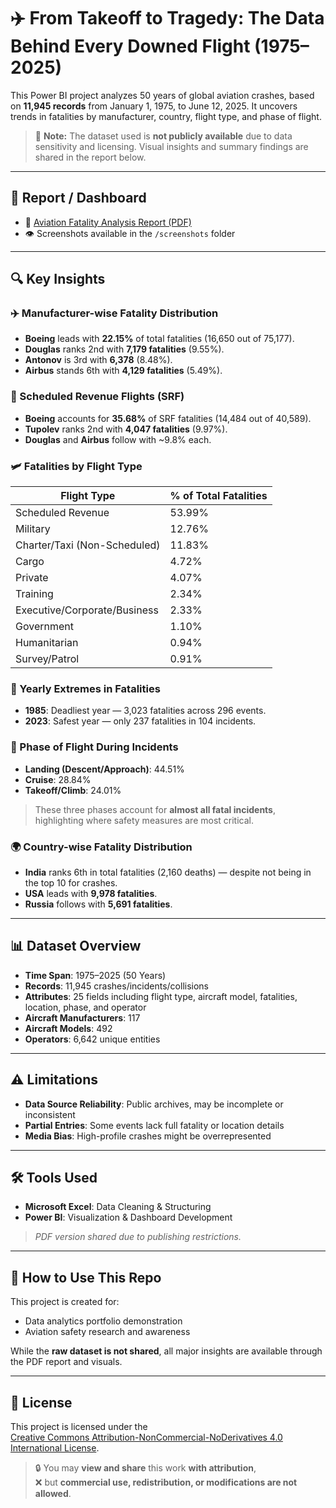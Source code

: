 # ✈️ From Takeoff to Tragedy: The Data Behind Every Downed Flight (1975–2025)

This Power BI project analyzes 50 years of global aviation crashes, based on **11,945 records** from January 1, 1975, to June 12, 2025. It uncovers trends in fatalities by manufacturer, country, flight type, and phase of flight.

> 🚫 **Note:** The dataset used is **not publicly available** due to data sensitivity and licensing. Visual insights and summary findings are shared in the report below.

---

## 📄 Report / Dashboard

- 📄 [Aviation Fatality Analysis Report (PDF)](Aviation_Fatality_Report.pdf)
- 👁️ Screenshots available in the `/screenshots` folder

---

## 🔍 Key Insights

### ✈️ Manufacturer-wise Fatality Distribution
- **Boeing** leads with **22.15%** of total fatalities (16,650 out of 75,177).
- **Douglas** ranks 2nd with **7,179 fatalities** (9.55%).
- **Antonov** is 3rd with **6,378** (8.48%).
- **Airbus** stands 6th with **4,129 fatalities** (5.49%).

### 🧭 Scheduled Revenue Flights (SRF)
- **Boeing** accounts for **35.68%** of SRF fatalities (14,484 out of 40,589).
- **Tupolev** ranks 2nd with **4,047 fatalities** (9.97%).
- **Douglas** and **Airbus** follow with ~9.8% each.

### 🛩️ Fatalities by Flight Type

| Flight Type                    | % of Total Fatalities |
|-------------------------------|------------------------|
| Scheduled Revenue             | 53.99%                |
| Military                      | 12.76%                |
| Charter/Taxi (Non-Scheduled)  | 11.83%                |
| Cargo                         | 4.72%                 |
| Private                       | 4.07%                 |
| Training                      | 2.34%                 |
| Executive/Corporate/Business  | 2.33%                 |
| Government                    | 1.10%                 |
| Humanitarian                  | 0.94%                 |
| Survey/Patrol                 | 0.91%                 |

### 📅 Yearly Extremes in Fatalities
- **1985**: Deadliest year — 3,023 fatalities across 296 events.
- **2023**: Safest year — only 237 fatalities in 104 incidents.

### 🛬 Phase of Flight During Incidents
- **Landing (Descent/Approach)**: 44.51%
- **Cruise**: 28.84%
- **Takeoff/Climb**: 24.01%

> These three phases account for **almost all fatal incidents**, highlighting where safety measures are most critical.

### 🌍 Country-wise Fatality Distribution
- **India** ranks 6th in total fatalities (2,160 deaths) — despite not being in the top 10 for crashes.
- **USA** leads with **9,978 fatalities**.
- **Russia** follows with **5,691 fatalities**.

---

## 📊 Dataset Overview

- **Time Span**: 1975–2025 (50 Years)
- **Records**: 11,945 crashes/incidents/collisions
- **Attributes**: 25 fields including flight type, aircraft model, fatalities, location, phase, and operator
- **Aircraft Manufacturers**: 117
- **Aircraft Models**: 492
- **Operators**: 6,642 unique entities

---

## ⚠️ Limitations

- **Data Source Reliability**: Public archives, may be incomplete or inconsistent
- **Partial Entries**: Some events lack full fatality or location details
- **Media Bias**: High-profile crashes might be overrepresented

---

## 🛠 Tools Used

- **Microsoft Excel**: Data Cleaning & Structuring  
- **Power BI**: Visualization & Dashboard Development

> *PDF version shared due to publishing restrictions.*

---

## 🔗 How to Use This Repo

This project is created for:
- Data analytics portfolio demonstration
- Aviation safety research and awareness

While the **raw dataset is not shared**, all major insights are available through the PDF report and visuals.

---

## 📄 License

This project is licensed under the  
[Creative Commons Attribution-NonCommercial-NoDerivatives 4.0 International License](https://creativecommons.org/licenses/by-nc-nd/4.0/).

> 🔒 You may **view and share** this work **with attribution**,  
> ❌ but **commercial use, redistribution, or modifications are not allowed**.
